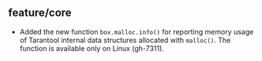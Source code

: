 ## feature/core

* Added the new function `box.malloc.info()` for reporting memory usage of
  Tarantool internal data structures allocated with `malloc()`. The function
  is available only on Linux (gh-7311).
